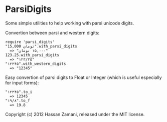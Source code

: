 ParsiDigits
===========

Some simple utilities to help working with parsi unicode digits.

Convertion between parsi and western digits:

    require 'parsi_digits'
    ‪"15,000 تومان".with_parsi_digits
      => ‫"۱۵,۰۰۰ تومان"
    123.25.with_parsi_digits
      => "۱۲۳/۲۵"
    "۱۲۳۴۵".with_western_digits
      => "12345"

Easy convertion of parsi digits to Float or Integer (which is useful especially for input forms):

    "۱۲۳۴۵".to_i
      => 12345
    "۱۹/۸".to_f
      => 19.8

Copyright (c) 2012 Hassan Zamani, released under the MIT license.
